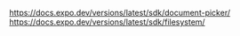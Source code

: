 https://docs.expo.dev/versions/latest/sdk/document-picker/
https://docs.expo.dev/versions/latest/sdk/filesystem/
